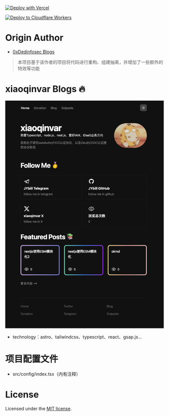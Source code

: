 [![Deploy with Vercel](https://vercel.com/button)](https://vercel.com/new/clone?repository-url=https://github.com/0xdedinfosec/0xdedinfosec-astro)

[![Deploy to Cloudflare Workers](https://deploy.workers.cloudflare.com/button)](https://deploy.workers.cloudflare.com/?url=https://github.com/0xdedinfosec/0xdedinfosec-astro)

# Origin Author
- [0xDedinfosec Blogs](https://github.com/0xdedinfosec/0xdedinfosec-astro)
> 本项目基于该作者的项目将代码进行重构、组建抽离，并增加了一些额外的特效等功能

# xiaoqinvar Blogs 🔥

![Banner](docs/images/banner.png)

- technology：astro、tailwindcss、typescript、react、gsap.js...

# 项目配置文件
- src/config/index.tsx（内有注释）

# License

Licensed under the [MIT license](LICENSE.md).
